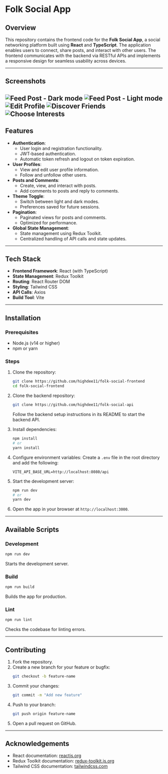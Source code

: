 # Folk Social App

## Overview
This repository contains the frontend code for the **Folk Social App**, a social networking platform built using **React** and **TypeScript**. The application enables users to connect, share posts, and interact with other users. The frontend communicates with the backend via RESTful APIs and implements a responsive design for seamless usability across devices.

---

## Screenshots
![Feed Post - Dark mode](./src/assets/images/screenshots/screenshot-1.png)
![Feed Post - Light mode](./src/assets/images/screenshots/screenshot-2.png)
![Edit Profile](./src/assets/images/screenshots/screenshot-3.png)
![Discover Friends](./src/assets/images/screenshots/screenshot-4.png)
![Choose Interests](./src/assets/images/screenshots/screenshot-5.png)
---

## Features
- **Authentication**:
  - User login and registration functionality.
  - JWT-based authentication.
  - Automatic token refresh and logout on token expiration.
- **User Profiles**:
  - View and edit user profile information.
  - Follow and unfollow other users.
- **Posts and Comments**:
  - Create, view, and interact with posts.
  - Add comments to posts and reply to comments.
- **Theme Toggle**:
  - Switch between light and dark modes.
  - Preferences saved for future sessions.
- **Pagination**:
  - Paginated views for posts and comments.
  - Optimized for performance.
- **Global State Management**:
  - State management using Redux Toolkit.
  - Centralized handling of API calls and state updates.

---

## Tech Stack

- **Frontend Framework**: React (with TypeScript)
- **State Management**: Redux Toolkit
- **Routing**: React Router DOM
- **Styling**: Tailwind CSS
- **API Calls**: Axios
- **Build Tool**: Vite

---

## Installation

### Prerequisites
- Node.js (v14 or higher)
- npm or yarn

### Steps
1. Clone the repository:
   ```bash
   git clone https://github.com/highdee11/folk-social-frontend
   cd folk-social-frontend
   ```

2. Clone the backend repository:
   ```bash
   git clone https://github.com/highdee11/folk-social-api
   ```
   Follow the backend setup instructions in its README to start the backend API.

3. Install dependencies:
   ```bash
   npm install
   # or
   yarn install
   ```

4. Configure environment variables:
   Create a `.env` file in the root directory and add the following:
   ```env
   VITE_API_BASE_URL=http://localhost:8080/api
   ```

5. Start the development server:
   ```bash
   npm run dev
   # or
   yarn dev
   ```

6. Open the app in your browser at `http://localhost:3000`.

---
 

## Available Scripts

### Development
```bash
npm run dev
```
Starts the development server.

### Build
```bash
npm run build
```
Builds the app for production.

### Lint
```bash
npm run lint
```
Checks the codebase for linting errors.

---

## Contributing
1. Fork the repository.
2. Create a new branch for your feature or bugfix:
   ```bash
   git checkout -b feature-name
   ```
3. Commit your changes:
   ```bash
   git commit -m "Add new feature"
   ```
4. Push to your branch:
   ```bash
   git push origin feature-name
   ```
5. Open a pull request on GitHub.

---

## Acknowledgements
- React documentation: [reactjs.org](https://reactjs.org/)
- Redux Toolkit documentation: [redux-toolkit.js.org](https://redux-toolkit.js.org/)
- Tailwind CSS documentation: [tailwindcss.com](https://tailwindcss.com/)

